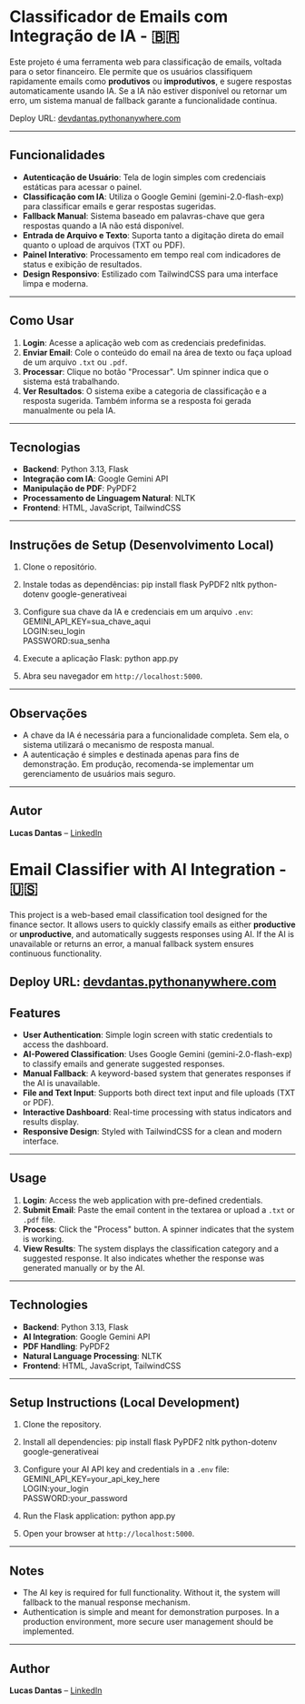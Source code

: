 # Classificador de Emails com Integração de IA - 🇧🇷 

Este projeto é uma ferramenta web para classificação de emails, voltada para o setor financeiro. Ele permite que os usuários classifiquem rapidamente emails como **produtivos** ou **improdutivos**, e sugere respostas automaticamente usando IA. Se a IA não estiver disponível ou retornar um erro, um sistema manual de fallback garante a funcionalidade contínua.

Deploy URL: <a href='https://devdantas.pythonanywhere.com/' target='_blank'>devdantas.pythonanywhere.com</a> 

---

## Funcionalidades

- **Autenticação de Usuário**: Tela de login simples com credenciais estáticas para acessar o painel.
- **Classificação com IA**: Utiliza o Google Gemini (gemini-2.0-flash-exp) para classificar emails e gerar respostas sugeridas.
- **Fallback Manual**: Sistema baseado em palavras-chave que gera respostas quando a IA não está disponível.
- **Entrada de Arquivo e Texto**: Suporta tanto a digitação direta do email quanto o upload de arquivos (TXT ou PDF).
- **Painel Interativo**: Processamento em tempo real com indicadores de status e exibição de resultados.
- **Design Responsivo**: Estilizado com TailwindCSS para uma interface limpa e moderna.

---

## Como Usar

1. **Login**: Acesse a aplicação web com as credenciais predefinidas.
2. **Enviar Email**: Cole o conteúdo do email na área de texto ou faça upload de um arquivo `.txt` ou `.pdf`.
3. **Processar**: Clique no botão "Processar". Um spinner indica que o sistema está trabalhando.
4. **Ver Resultados**: O sistema exibe a categoria de classificação e a resposta sugerida. Também informa se a resposta foi gerada manualmente ou pela IA.

---

## Tecnologias

- **Backend**: Python 3.13, Flask
- **Integração com IA**: Google Gemini API
- **Manipulação de PDF**: PyPDF2
- **Processamento de Linguagem Natural**: NLTK
- **Frontend**: HTML, JavaScript, TailwindCSS

---

## Instruções de Setup (Desenvolvimento Local)

1. Clone o repositório.

2. Instale todas as dependências:
    pip install flask PyPDF2 nltk python-dotenv google-generativeai

3. Configure sua chave da IA e credenciais em um arquivo `.env`:\
    GEMINI_API_KEY=sua_chave_aqui\
    LOGIN:seu_login\
    PASSWORD:sua_senha

4. Execute a aplicação Flask:
    python app.py

5. Abra seu navegador em `http://localhost:5000`.

---

## Observações

- A chave da IA é necessária para a funcionalidade completa. Sem ela, o sistema utilizará o mecanismo de resposta manual.
- A autenticação é simples e destinada apenas para fins de demonstração. Em produção, recomenda-se implementar um gerenciamento de usuários mais seguro.

---

## Autor

**Lucas Dantas** – [LinkedIn](https://www.linkedin.com/in/lucas-de-sousa-dantas/)


# Email Classifier with AI Integration - 🇺🇸

This project is a web-based email classification tool designed for the finance sector. It allows users to quickly classify emails as either **productive** or **unproductive**, and automatically suggests responses using AI. If the AI is unavailable or returns an error, a manual fallback system ensures continuous functionality.

Deploy URL: <a href='https://devdantas.pythonanywhere.com/' target='_blank'>devdantas.pythonanywhere.com </a> 
---

## Features

- **User Authentication**: Simple login screen with static credentials to access the dashboard.
- **AI-Powered Classification**: Uses Google Gemini (gemini-2.0-flash-exp) to classify emails and generate suggested responses.
- **Manual Fallback**: A keyword-based system that generates responses if the AI is unavailable.
- **File and Text Input**: Supports both direct text input and file uploads (TXT or PDF).
- **Interactive Dashboard**: Real-time processing with status indicators and results display.
- **Responsive Design**: Styled with TailwindCSS for a clean and modern interface.

---

## Usage

1. **Login**: Access the web application with pre-defined credentials.
2. **Submit Email**: Paste the email content in the textarea or upload a `.txt` or `.pdf` file.
3. **Process**: Click the "Process" button. A spinner indicates that the system is working.
4. **View Results**: The system displays the classification category and a suggested response. It also indicates whether the response was generated manually or by the AI.

---

## Technologies

- **Backend**: Python 3.13, Flask
- **AI Integration**: Google Gemini API
- **PDF Handling**: PyPDF2
- **Natural Language Processing**: NLTK
- **Frontend**: HTML, JavaScript, TailwindCSS

---

## Setup Instructions (Local Development)

1. Clone the repository.

2. Install all dependencies:
    pip install flask PyPDF2 nltk python-dotenv google-generativeai

3. Configure your AI API key and credentials in a `.env` file:\
    GEMINI_API_KEY=your_api_key_here\
    LOGIN:your_login\
    PASSWORD:your_password

4. Run the Flask application:
    python app.py

5. Open your browser at `http://localhost:5000`.

---

## Notes

- The AI key is required for full functionality. Without it, the system will fallback to the manual response mechanism.
- Authentication is simple and meant for demonstration purposes. In a production environment, more secure user management should be implemented.

---

## Author

**Lucas Dantas** – [LinkedIn](https://www.linkedin.com/in/lucas-de-sousa-dantas/)
